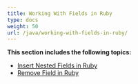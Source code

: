 ```yaml
---
title: Working With Fields in Ruby
type: docs
weight: 50
url: /java/working-with-fields-in-ruby/
---
```


**This section includes the following topics:**

- [Insert Nested Fields in Ruby](/words/java/insert-nested-fields-in-ruby-html/)
- [Remove Field in Ruby](/words/java/remove-field-in-ruby-html/)
